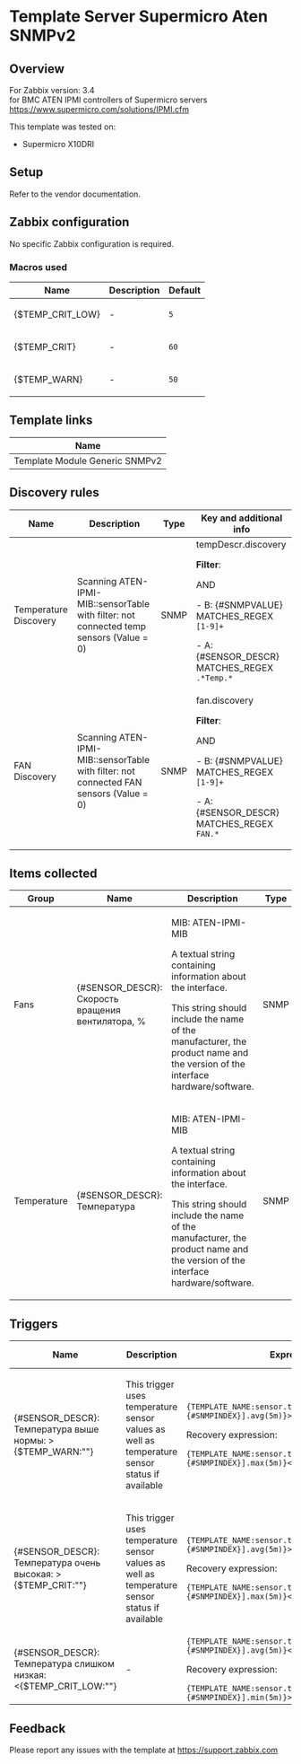 
# Template Server Supermicro Aten SNMPv2

## Overview

For Zabbix version: 3.4  
for BMC ATEN IPMI controllers of Supermicro servers
https://www.supermicro.com/solutions/IPMI.cfm

This template was tested on:

- Supermicro X10DRI

## Setup

Refer to the vendor documentation.

## Zabbix configuration

No specific Zabbix configuration is required.

### Macros used

|Name|Description|Default|
|----|-----------|-------|
|{$TEMP_CRIT_LOW}|<p>-</p>|`5`|
|{$TEMP_CRIT}|<p>-</p>|`60`|
|{$TEMP_WARN}|<p>-</p>|`50`|

## Template links

|Name|
|----|
|Template Module Generic SNMPv2|

## Discovery rules

|Name|Description|Type|Key and additional info|
|----|-----------|----|----|
|Temperature Discovery|<p>Scanning ATEN-IPMI-MIB::sensorTable with filter: not connected temp sensors (Value = 0)</p>|SNMP|tempDescr.discovery<p>**Filter**:</p>AND <p>- B: {#SNMPVALUE} MATCHES_REGEX `[1-9]+`</p><p>- A: {#SENSOR_DESCR} MATCHES_REGEX `.*Temp.*`</p>|
|FAN Discovery|<p>Scanning ATEN-IPMI-MIB::sensorTable with filter: not connected FAN sensors (Value = 0)</p>|SNMP|fan.discovery<p>**Filter**:</p>AND <p>- B: {#SNMPVALUE} MATCHES_REGEX `[1-9]+`</p><p>- A: {#SENSOR_DESCR} MATCHES_REGEX `FAN.*`</p>|

## Items collected

|Group|Name|Description|Type|Key and additional info|
|-----|----|-----------|----|---------------------|
|Fans|{#SENSOR_DESCR}: Скорость вращения вентилятора, %|<p>MIB: ATEN-IPMI-MIB</p><p>A textual string containing information about the interface.</p><p>This string should include the name of the manufacturer, the product name and the version of the interface hardware/software.</p>|SNMP|sensor.fan.speed.percentage[sensorReading.{#SNMPINDEX}]|
|Temperature|{#SENSOR_DESCR}: Температура|<p>MIB: ATEN-IPMI-MIB</p><p>A textual string containing information about the interface.</p><p>This string should include the name of the manufacturer, the product name and the version of the interface hardware/software.</p>|SNMP|sensor.temp.value[sensorReading.{#SNMPINDEX}]|

## Triggers

|Name|Description|Expression|Severity|Dependencies and additional info|
|----|-----------|----|----|----|
|{#SENSOR_DESCR}: Температура выше нормы: >{$TEMP_WARN:""}|<p>This trigger uses temperature sensor values as well as temperature sensor status if available</p>|`{TEMPLATE_NAME:sensor.temp.value[sensorReading.{#SNMPINDEX}].avg(5m)}>{$TEMP_WARN:""}`<p>Recovery expression:</p>`{TEMPLATE_NAME:sensor.temp.value[sensorReading.{#SNMPINDEX}].max(5m)}<{$TEMP_WARN:""}-3`|WARNING|<p>**Depends on**:</p><p>- {#SENSOR_DESCR}: Температура очень высокая: >{$TEMP_CRIT:""}</p>|
|{#SENSOR_DESCR}: Температура очень высокая: >{$TEMP_CRIT:""}|<p>This trigger uses temperature sensor values as well as temperature sensor status if available</p>|`{TEMPLATE_NAME:sensor.temp.value[sensorReading.{#SNMPINDEX}].avg(5m)}>{$TEMP_CRIT:""}`<p>Recovery expression:</p>`{TEMPLATE_NAME:sensor.temp.value[sensorReading.{#SNMPINDEX}].max(5m)}<{$TEMP_CRIT:""}-3`|HIGH||
|{#SENSOR_DESCR}: Температура слишком низкая: <{$TEMP_CRIT_LOW:""}|<p>-</p>|`{TEMPLATE_NAME:sensor.temp.value[sensorReading.{#SNMPINDEX}].avg(5m)}<{$TEMP_CRIT_LOW:""}`<p>Recovery expression:</p>`{TEMPLATE_NAME:sensor.temp.value[sensorReading.{#SNMPINDEX}].min(5m)}>{$TEMP_CRIT_LOW:""}+3`|AVERAGE||

## Feedback

Please report any issues with the template at https://support.zabbix.com

